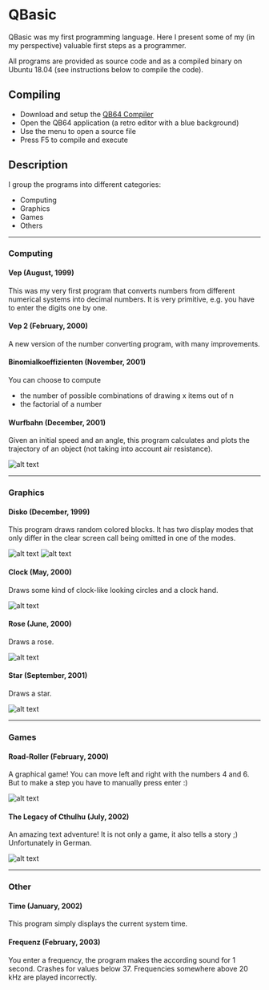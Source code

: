 # QBasic

QBasic was my first programming language. Here I present some of my (in my perspective) valuable first steps as a programmer.

All programs are provided as source code and as a compiled binary on Ubuntu 18.04 (see instructions below to compile the code).

## Compiling

* Download and setup the [QB64 Compiler](https://github.com/Galleondragon/qb64)
* Open the QB64 application (a retro editor with a blue background)
* Use the menu to open a source file
* Press F5 to compile and execute

## Description

I group the programs into different categories:

* Computing
* Graphics
* Games
* Others

---

### Computing

#### Vep (August, 1999)

This was my very first program that converts numbers from different numerical systems into decimal numbers. It is very primitive, e.g. you have to enter the digits one by one.

#### Vep 2 (February, 2000)

A new version of the number converting program, with many improvements.

#### Binomialkoeffizienten (November, 2001)

You can choose to compute
* the number of possible combinations of drawing x items out of n
* the factorial of a number

#### Wurfbahn (December, 2001)

Given an initial speed and an angle, this program calculates and plots the trajectory of an object (not taking into account air resistance).

![alt text](images/wurfbahn.png "Wurfbahn screenshot")

---

### Graphics

#### Disko (December, 1999)

This program draws random colored blocks. It has two display modes that only differ in the clear screen call being omitted in one of the modes.

![alt text](images/disko_1.png "Disko screenshot 1")
![alt text](images/disko_2.png "Disko screenshot 2")

#### Clock (May, 2000)

Draws some kind of clock-like looking circles and a clock hand.

![alt text](images/clock.png "Clock screenshot")

#### Rose (June, 2000)

Draws a rose.

![alt text](images/rose.png "Rose screenshot")

#### Star (September, 2001)

Draws a star.

![alt text](images/star.png "Star screenshot")

---

### Games

#### Road-Roller (February, 2000)

A graphical game! You can move left and right with the numbers 4 and 6. But to make a step you have to manually press enter :)

![alt text](images/roadroller.png "Road-Roller screenshot")

#### The Legacy of Cthulhu (July, 2002)

An amazing text adventure! It is not only a game, it also tells a story ;) Unfortunately in German.

![alt text](images/legacy.png "The legacy of Cthulhu screenshot")

---

### Other

#### Time (January, 2002)

This program simply displays the current system time.

#### Frequenz (February, 2003)

You enter a frequency, the program makes the according sound for 1 second. Crashes for values below 37. Frequencies somewhere above 20 kHz are played incorrectly.


